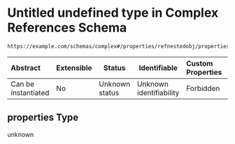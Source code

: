 # Untitled undefined type in Complex References Schema

```txt
https://example.com/schemas/complex#/properties/refnestedobj/properties
```




| Abstract            | Extensible | Status         | Identifiable            | Custom Properties | Additional Properties | Access Restrictions | Defined In                                                                               |
| :------------------ | ---------- | -------------- | ----------------------- | :---------------- | --------------------- | ------------------- | ---------------------------------------------------------------------------------------- |
| Can be instantiated | No         | Unknown status | Unknown identifiability | Forbidden         | Allowed               | none                | [complex.schema.json\*](../generated-schemas/complex.schema.json "open original schema") |

## properties Type

unknown
